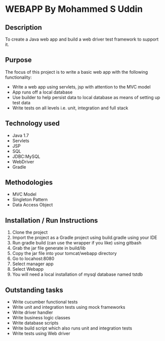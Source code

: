 WEBAPP By Mohammed S Uddin
==========================

Description
-----------
To create a Java web app and build a web driver test framework to support it.

Purpose
-------
The focus of this project is to write a basic web app with the following functionality:
- Write a web app using servlets, jsp with attention to the MVC model
- App runs off a local database
- Use builder to help persist data to local database as means of setting up test data
- Write tests on all levels i.e. unit, integration and full stack

Technology used
---------------
- Java 1.7
- Servlets
- JSP
- SQL
- JDBC:MySQL
- WebDriver
- Gradle

Methodologies
-------------
- MVC Model
- Singleton Pattern
- Data Access Object

Installation / Run Instructions
-------------------------
1. Clone the project
2. Import the project as a Gradle project using build.gradle using your IDE
3. Run gradle build (can use the wrapper if you like) using gitbash
4. Grab the jar file generate in build/lib
5. Copy the jar file into your tomcat/webapp directory
6. Go to locahost:8080
7. Select manager app
8. Select Webapp
9. You will need a local installation of mysql database named tstdb

Outstanding tasks
-----------------
- Write cucumber functional tests
- Write unit and integration tests using mock frameworks
- Write driver handler
- Write business logic classes
- Write database scripts
- Write build script which also runs unit and integration tests
- Write tests using Web driver